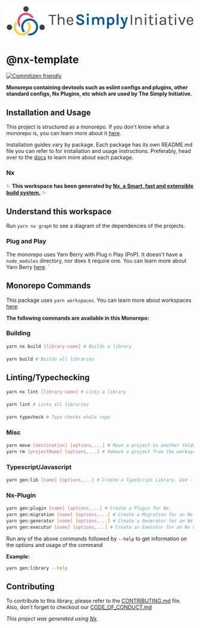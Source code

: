 <a href="https://github.com/thesimplyinitiative/nx-template">
  <img src="assets/logo.png" alt="Logo">
</a>

# @nx-template

[![Commitizen friendly](https://img.shields.io/badge/commitizen-friendly-brightgreen.svg)](http://commitizen.github.io/cz-cli/)

**Monorepo containing devtools such as eslint configs and plugins, other standard configs, Nx Plugins, etc which are used by The Simply Initiative.**

## Installation and Usage

This project is structured as a monorepo. If you don't know what a monorepo is, you can learn more about it [here](https://www.atlassian.com/git/tutorials/monorepos).

Installation guides vary by package. Each package has its own README.md file you can refer to for installation and usage instructions. Preferably, head over to the [docs](https://docs.thesimplyinitiative.com.au) to learn more about each package.

### Nx

✨ **This workspace has been generated by [Nx, a Smart, fast and extensible build system.](https://nx.dev)** ✨

## Understand this workspace

Run `yarn nx graph` to see a diagram of the dependencies of the projects.

### Plug and Play

The monorepo uses Yarn Berry with Plug n Play (PnP). It doesn't have a `node_modules` directory, nor does it require one. You can learn more about Yarn Berry [here](https://yarnpkg.com/getting-started/migration).
`

## Monorepo Commands

This package uses `yarn workspaces`. You can learn more about workspaces [here](https://yarnpkg.com/features/workspaces).

**The following commands are available in this Monorepo:**

### Building

```sh
yarn nx build [library-name] # Builds a library

yarn build # Builds all libraries
```

## Linting/Typechecking

```sh
yarn nx lint [library-name] # Lints a library

yarn lint # Lints all libraries

yarn typecheck # Type checks whole repo
```

### Misc

```sh
yarn move [destination] [options,...] # Move a project to another folder in the workspace.
yarn rm [projectName] [options,...] # Remove a project from the workspace.

```

### Typescript/Javascript

```sh
yarn gen:lib [name] [options,...] # Create a TypeScript Library. Use --js to create a JavaScript library instead
```

### Nx-Plugin

```sh
yarn gen:plugin [name] [options,...] # Create a Plugin for Nx.
yarn gen:migration [name] [options,...] # Create a Migration for an Nx Plugin.
yarn gen:generator [name] [options,...] # Create a Generator for an Nx Plugin.
yarn gen:executor [name] [options,...] # Create an Executor for an Nx Plugin.
```

Run any of the above commands followed by `--help` to get information on the options and usage of the command

**Example:**

```sh
yarn gen:library --help
```

## Contributing

To contribute to this library, please refer to the [CONTRIBUTING.md](./CONTRIBUTING.md) file. Also, don't forget to checkout our [CODE_OF_CONDUCT.md](./CODE_OF_CONDUCT.md)

_This project was generated using [Nx](https://nx.dev)._
